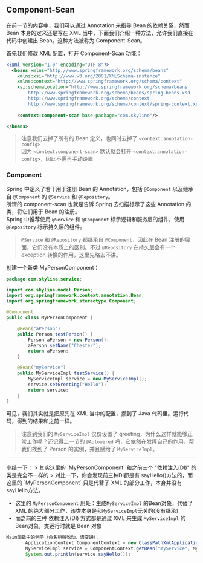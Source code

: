 ## Component-Scan

在前一节的内容中，我们可以通过 Annotation 来指导 Bean 的依赖关系，然而 Bean 本身的定义还是写在 XML 当中，下面我们介绍一种方法，允许我们直接在代码中创建出 Bean。这种方法被称为 Component-Scan。

首先我们修改 XML 配置，打开 Component-Scan 功能：

```xml
<?xml version="1.0" encoding="UTF-8"?>
  <beans xmlns="http://www.springframework.org/schema/beans"
    xmlns:xsi="http://www.w3.org/2001/XMLSchema-instance"
    xmlns:context="http://www.springframework.org/schema/context"
    xsi:schemaLocation="http://www.springframework.org/schema/beans
        http://www.springframework.org/schema/beans/spring-beans.xsd
        http://www.springframework.org/schema/context
        http://www.springframework.org/schema/context/spring-context.xsd">
    
    <context:component-scan base-package="com.skyline"/>

</beans>
```

>注意我们去掉了所有的 Bean 定义，也同时去掉了 `<context:annotation-config>`  
>因为 `<context:component-scan>` 默认就会打开 `<context:annotation-config>`，因此不需再手动设置

### Component

Spring 中定义了若干用于注册 Bean 的 Annotation，包括 `@Component` 以及继承自 `@Component` 的 `@Service` 和 `@Repository`。  
所谓的 component-scan 也就是告诉 Spring 去扫描标示了这些 Annotation 的类，将它们用于 Bean 的注册。   
Spring 中推荐使用 `@Service` 和 `@Component` 标示逻辑和服务层的组件，使用 `@Repository` 标示持久层的组件。  

>`@Service` 和 `@Repository` 都继承自 `@Component`，因此在 Bean 注册的层面，它们没有本质上的区别。不过 `@Repository` 在持久层会有一个 exception 转换的作用，这里先略去不讲。

创建一个新类 MyPersonComponent：

```java
package com.skyline.service;

import com.skyline.model.Person;
import org.springframework.context.annotation.Bean;
import org.springframework.stereotype.Component;

@Component
public class MyPersonComponent {

    @Bean("aPerson")
    public Person testPerson() {
        Person aPerson = new Person();
        aPerson.setName("Chester");
        return aPerson;
    }

    @Bean("myService")
    public MyServiceImpl testService() {
        MyServiceImpl service = new MyServiceImpl();
        service.setGreeting("Hello");
        return service;
    }
}
```

可见，我们其实就是把原先在 XML 当中的配置，挪到了 Java 代码里。运行代码，得到的结果和之前一样。

>注意到我们的 `MyServiceImpl` 仅仅设置了 greeting，为什么这样就能够正常工作呢？还记得上一节的 `@Autowired` 吗，它依然在发挥自己的作用，帮我们找到了 Person 的实例，并且赋给了 `MyServiceImpl`。


<hr>
小结一下：
> 其实这里的 `MyPersonComponent` 和之前三个 "依赖注入(DI)" 的类是完全不一样的  
> 对比一下，你会发现前三种DI都是有 sayHello()方法的，而这里的 `MyPersonComponent` 只是代替了 XML 的部分工作，本身并没有 sayHello方法。  

 - 这里的 `MyPersonComponent` 用处：生成`MyServiceImpl` 的Bean对象，代替了 XML 的绝大部分工作，该类本身是和`MyServiceImpl`无关的(没有继承)
 - 而之前的三种 依赖注入(DI) 方式都是通过 XML 来生成 `MyServiceImpl` 的Bean对象，类运行时就是 Bean 对象
 
 ```Java
 Main函数中的例子（命名稍微改动，请变通）：
        ApplicationContext ComponentContext = new ClassPathXmlApplicationContext("Component-scan.xml");
        MyServiceImpl service = ComponentContext.getBean("myService", MyServiceImpl.class);
        System.out.println(service.sayHello());
 ```
